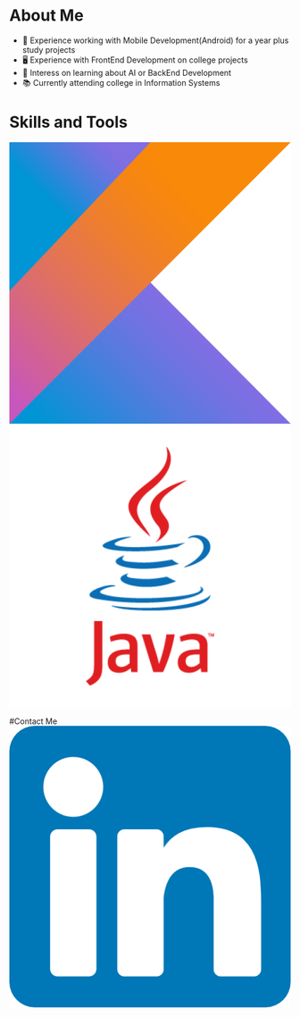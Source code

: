 # About Me
- :iphone:  Experience working with Mobile Development(Android) for a year plus study projects
- :desktop_computer: Experience with FrontEnd Development on college projects
- :robot: Interess on learning about AI or BackEnd Development
- :books: Currently attending college in Information Systems

# Skills and Tools

<img src="icons/kotlin.png" alt="Kotlin">
<img src="icons/java.png" alt="Java">




#Contact Me
[![LinkedIn](icons/linkedin.png)](https://www.linkedin.com/in/rfgvieira/)